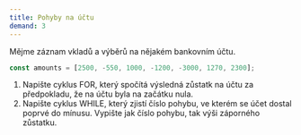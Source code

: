 ```yaml
---
title: Pohyby na účtu
demand: 3
---
```


Mějme záznam vkladů a výběrů na nějakém bankovním účtu.

```js
const amounts = [2500, -550, 1000, -1200, -3000, 1270, 2300];
```

1. Napište cyklus FOR, který spočítá výsledná zůstatk na účtu za předpokladu, že na účtu byla na začátku nula.
1. Napište cyklus WHILE, který zjistí číslo pohybu, ve kterém se účet dostal poprvé do mínusu. Vypište jak číslo pohybu, tak výši záporného zůstatku.
